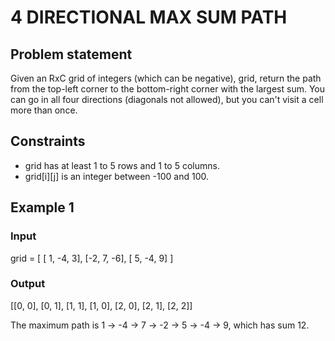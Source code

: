 # 4 DIRECTIONAL MAX SUM PATH

## Problem statement

Given an RxC grid of integers (which can be negative), grid, return the path from the top-left corner to the
bottom-right corner with the largest sum. You can go in all four directions (diagonals not allowed), but you can't visit
a cell more than once.

## Constraints

- grid has at least 1 to 5 rows and 1 to 5 columns.
- grid[i][j] is an integer between -100 and 100.

## Example 1

### Input

grid = [
[ 1, -4, 3],
[-2, 7, -6],
[ 5, -4, 9]
]

### Output

[[0, 0], [0, 1], [1, 1], [1, 0], [2, 0], [2, 1], [2, 2]]

The maximum path is 1 -> -4 -> 7 -> -2 -> 5 -> -4 -> 9, which has sum 12.